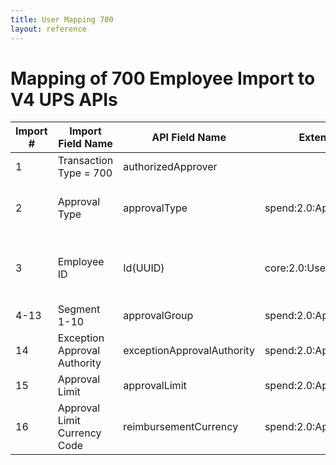 ```yaml
---
title: User Mapping 700
layout: reference
---
```

# Mapping of 700 Employee Import to V4 UPS APIs

Import #|Import Field Name|API Field Name|Extension|Notes
---|---|---|---|---|
1|Transaction Type = 700|authorizedApprover|
2|Approval Type|approvalType|spend:2.0:ApproverLimit|Values: report, payment, request
3|Employee ID|Id(UUID)|core:2.0:User| Must be an existing employee ID
4-13|Segment 1-10|approvalGroup|spend:2.0:ApproverLimit
14|Exception Approval Authority|exceptionApprovalAuthority|spend:2.0:ApproverLimit
15|Approval Limit|approvalLimit|spend:2.0:ApproverLimit
16|Approval Limit Currency Code|reimbursementCurrency|spend:2.0:ApproverLimit

